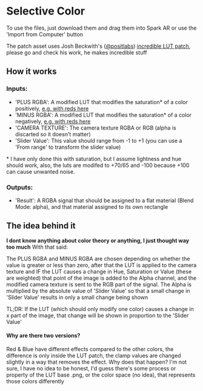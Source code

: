 # Selective Color
To use the files, just download them and drag them into Spark AR or use the 'Import from Computer' button

The patch asset uses Josh Beckwith's \([@positlabs](https://github.com/positlabs)\) [incredible LUT patch](https://github.com/positlabs/spark-lut-patch), please go and check his work, he makes incredible stuff

## How it works
### Inputs:
- 'PLUS RGBA': A modified LUT that modifies the saturation\* of a color positively, [e.g. with reds here](https://drive.google.com/drive/folders/1PtXGoqf4EKgfmRd6UnDEhmfiyMD6i-cJ?usp=sharing)
- 'MINUS RGBA': A modified LUT that modifies the saturation\* of a color negatively, [e.g. with reds here](https://drive.google.com/drive/folders/1PtXGoqf4EKgfmRd6UnDEhmfiyMD6i-cJ?usp=sharing)
- 'CAMERA TEXTURE': The camera texture RGBA or RGB (alpha is discarted so it doesn't matter)
- 'Slider Value': This value should range from -1 to +1 (you can use a 'From range' to transform the slider value)

\* I have only done this with saturation, but I assume lightness and hue should work, also, the luts are modifed to +70/65 and -100 because +100 can cause unwanted noise.

### Outputs:
- 'Result': A RGBA signal that should be assigned to a flat material (Blend Mode: alpha), and that material assigned to its own rectangle

## The idea behind it
**I dont know anything about color theory or anything, I just thought way too much** With that said: 

The PLUS RGBA and MINUS RGBA are chosen depending on whether the value is greater or less than zero, after that the LUT is applied to the camera texture and IF the LUT causes a change in Hue, Saturation or Value (these are weighted)
that point of the image is added to the Alpha channel, and the modified camera texture is sent to the RGB part of the signal. The Alpha is multiplied by the absolute value of 'Slider Value' so that a small change in 'Slider Value' results in only a small change being shown

TL;DR: If the LUT (which should only modify one color) causes a change in x part of the image, that change will be shown in proportion to the 'Slider Value'

#### Why are there two versions?
Red & Blue have different effects compared to the other colors, the difference is only inside the LUT patch, the clamp values are changed slightly in a way that removes the effect. Why does that happen? I'm not sure, I have no idea to be honest, I'd guess there's some process or property of the LUT base .png, or the color space (no idea), that represents those colors differently
